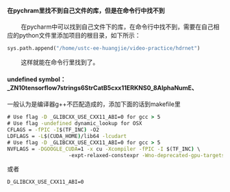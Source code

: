 #### 在pychram里找不到自己文件的库，但是在命令行中找不到
&emsp;&emsp; 在pycharm中可以找到自己文件下的库，在命令行中找不到，需要在自己相应的python文件里添加项目的根目录，如下所示：
```python
sys.path.append("/home/ustc-ee-huangjie/video-practice/hdrnet")
```
&emsp;&emsp; 这样就能在命令行里找到了。

#### undefined symbol：_ZN10tensorflow7strings6StrCatB5cxx11ERKNS0_8AlphaNumE、
一般认为是编译器g++不匹配造成的，添加下面的话到makefile里
```cmd
# Use flag -D _GLIBCXX_USE_CXX11_ABI=0 for gcc > 5
# Use flag -undefined dynamic_lookup for OSX
CFLAGS = -fPIC -I$(TF_INC) -O2
LDFLAGS = -L$(CUDA_HOME)/lib64 -lcudart
# Use flag -D _GLIBCXX_USE_CXX11_ABI=0 for gcc > 5
NVFLAGS = -DGOOGLE_CUDA=1 -x cu -Xcompiler -fPIC -I $(TF_INC) \
					-expt-relaxed-constexpr -Wno-deprecated-gpu-targets -ftz=true
```
或者
```
D_GLIBCXX_USE_CXX11_ABI=0
```
